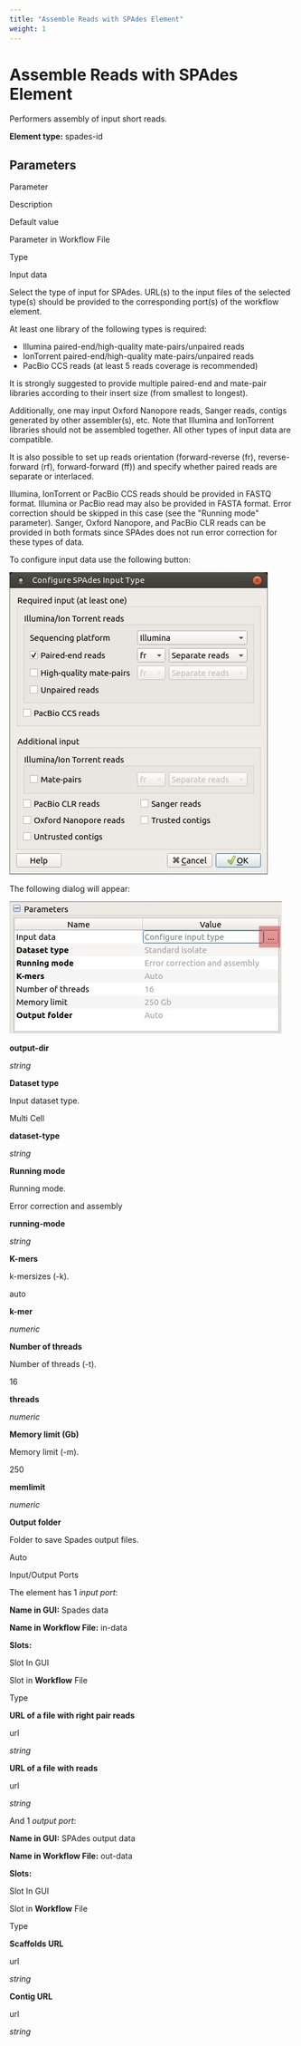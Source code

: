 ```yaml
---
title: "Assemble Reads with SPAdes Element"
weight: 1
---
```



# Assemble Reads with SPAdes Element

Performers assembly of input short reads.

**Element type:** spades-id

Parameters
----------

Parameter

Description

Default value

Parameter in Workflow File

Type

Input data

Select the type of input for SPAdes. URL(s) to the input files of the selected type(s) should be provided to the corresponding port(s) of the workflow element.

At least one library of the following types is required:

*   Illumina paired-end/high-quality mate-pairs/unpaired reads
*   IonTorrent paired-end/high-quality mate-pairs/unpaired reads
*   PacBio CCS reads (at least 5 reads coverage is recommended)

It is strongly suggested to provide multiple paired-end and mate-pair libraries according to their insert size (from smallest to longest).

Additionally, one may input Oxford Nanopore reads, Sanger reads, contigs generated by other assembler(s), etc. Note that Illumina and IonTorrent libraries should not be assembled together. All other types of input data are compatible.

It is also possible to set up reads orientation (forward-reverse (fr), reverse-forward (rf), forward-forward (ff)) and specify whether paired reads are separate or interlaced.

Illumina, IonTorrent or PacBio CCS reads should be provided in FASTQ format.
Illumina or PacBio read may also be provided in FASTA format. Error correction should be skipped in this case (see the "Running mode" parameter).
Sanger, Oxford Nanopore, and PacBio CLR reads can be provided in both formats since SPAdes does not run error correction for these types of data.

To configure input data use the following button:


![](/images/65930176/65930177.jpg)

The following dialog will appear:


![](/images/65930176/65930178.jpg)



**output-dir**

_string_

**Dataset type**

Input dataset type.

Multi Cell

**dataset-type**

_string_

**Running mode**

Running mode.

Error correction and assembly

**running-mode**

_string_

**K-mers**

k-mersizes (-k).

auto

**k-mer**

_numeric_

**Number of threads**

Number of threads (-t).

16

**threads**

_numeric_

**Memory limit (Gb)**

Memory limit (-m).

250

**memlimit**

_numeric_

**Output folder**

Folder to save Spades output files.

Auto





Input/Output Ports

The element has 1 _input port_:

**Name in GUI:** Spades data

**Name in Workflow File:** in-data

**Slots:**

Slot In GUI

Slot in **Workflow** File

Type

**URL of a file with right pair reads**

url

_string_

**URL of a file with reads**

url

_string_

And 1 _output port_:

**Name in GUI:** SPAdes output data

**Name in **Workflow** File:** out-data

**Slots:**

Slot In GUI

Slot in **Workflow** File

Type

**ScaffoIds URL**

url

_string_

**Contig URL**

url

_string_
